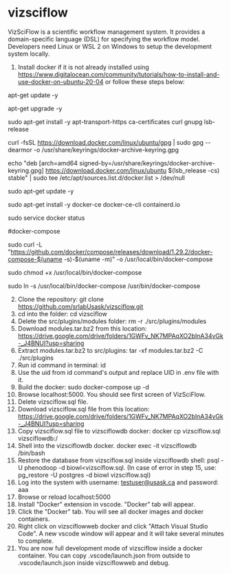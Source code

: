 # vizsciflow
VizSciFlow is a scientific workflow management system. It provides a domain-specific language (DSL) for specifying the workflow model. Developers need Linux or WSL 2 on Windows to setup the development system locally.

1. Install docker if it is not already installed using https://www.digitalocean.com/community/tutorials/how-to-install-and-use-docker-on-ubuntu-20-04 or follow these steps below:

apt-get update -y

apt-get upgrade -y

sudo apt-get install -y apt-transport-https ca-certificates curl gnupg lsb-release

curl -fsSL https://download.docker.com/linux/ubuntu/gpg | sudo gpg --dearmor -o /usr/share/keyrings/docker-archive-keyring.gpg

echo "deb [arch=amd64 signed-by=/usr/share/keyrings/docker-archive-keyring.gpg] https://download.docker.com/linux/ubuntu $(lsb_release -cs) stable" | sudo tee /etc/apt/sources.list.d/docker.list > /dev/null

sudo apt-get update -y

sudo apt-get install -y docker-ce docker-ce-cli containerd.io

sudo service docker status

#docker-compose

sudo curl -L "https://github.com/docker/compose/releases/download/1.29.2/docker-compose-$(uname -s)-$(uname -m)" -o /usr/local/bin/docker-compose

sudo chmod +x /usr/local/bin/docker-compose

sudo ln -s /usr/local/bin/docker-compose /usr/bin/docker-compose

2. Clone the repository: git clone https://github.com/srlabUsask/vizsciflow.git
3. cd into the folder: cd vizsciflow
4. Delete the src/plugins/modules folder: rm -r ./src/plugins/modules
5. Download modules.tar.bz2 from this location: https://drive.google.com/drive/folders/1GWFv_NK7MPAqXO2bInA34vGk-_J4BNUI?usp=sharing
6. Extract modules.tar.bz2 to src/plugins: tar -xf modules.tar.bz2 -C ./src/plugins
7. Run id command in terminal: id
8. Use the uid from id command's output and replace UID in .env file with it.
9. Build the docker: sudo docker-compose up -d
10. Browse localhost:5000. You should see first screen of VizSciFlow.
11. Delete vizsciflow.sql file.
12. Download vizsciflow.sql file from this location: https://drive.google.com/drive/folders/1GWFv_NK7MPAqXO2bInA34vGk-_J4BNUI?usp=sharing
13. Copy vizsciflow.sql file to vizsciflowdb docker: docker cp vizsciflow.sql vizsciflowdb:/
14. Shell into the vizsciflowdb docker. docker exec -it vizsciflowdb /bin/bash
15. Restore the database from vizsciflow.sql inside vizsciflowdb shell:  psql -U phenodoop -d biowl<vizsciflow.sql.
(In case of error in step 15, use: pg_restore -U postgres -d biowl vizsciflow.sql)
16. Log into the system with username: testuser@usask.ca and password: aaa
17. Browse or reload localhost:5000
18. Install "Docker" extension in vscode. "Docker" tab will appear.
19. Click the "Docker" tab. You will see all docker images and docker containers.
20. Right click on vizsciflowweb docker and click "Attach Visual Studio Code". A new vscode window will appear and it will take several minutes to complete.
21. You are now full development mode of vizsciflow inside a docker container. You can copy .vscode/launch.json from outside to .vscode/launch.json inside vizsciflowweb and debug.
